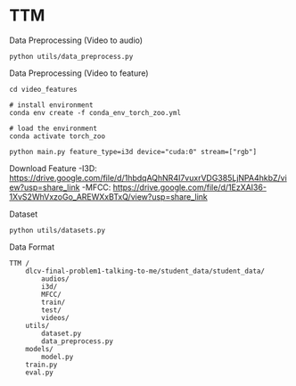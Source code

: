 # TTM

Data Preprocessing (Video to audio)

	python utils/data_preprocess.py
	

Data Preprocessing (Video to feature)
	
	cd video_features
	
	# install environment
	conda env create -f conda_env_torch_zoo.yml

	# load the environment
	conda activate torch_zoo

	python main.py feature_type=i3d device="cuda:0" stream=["rgb"]

Download Feature
-I3D: https://drive.google.com/file/d/1hbdqAQhNR4I7vuxrVDG385LjNPA4hkbZ/view?usp=share_link
-MFCC: https://drive.google.com/file/d/1EzXAI36-1XvS2WhVxzoGo_AREWXxBTxQ/view?usp=share_link

Dataset 

	python utils/datasets.py

Data Format 

	TTM / 
		dlcv-final-problem1-talking-to-me/student_data/student_data/
			audios/
			i3d/
			MFCC/
			train/
			test/
			videos/
		utils/ 
			dataset.py 
			data_preprocess.py 
		models/ 
			model.py 
		train.py 
		eval.py 
